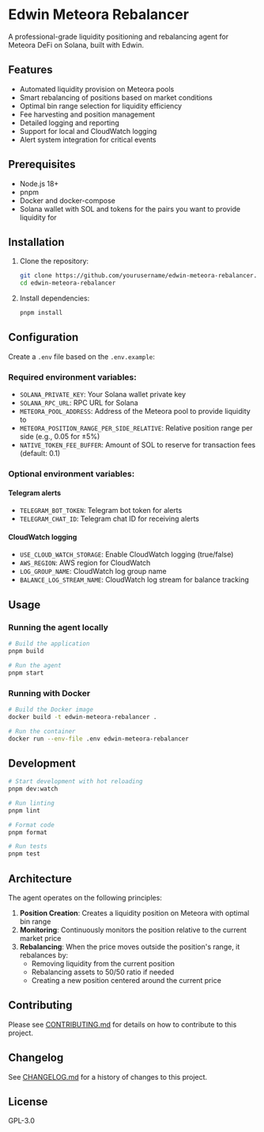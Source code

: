 # Edwin Meteora Rebalancer

A professional-grade liquidity positioning and rebalancing agent for Meteora DeFi on Solana, built with Edwin.

## Features

- Automated liquidity provision on Meteora pools
- Smart rebalancing of positions based on market conditions
- Optimal bin range selection for liquidity efficiency
- Fee harvesting and position management
- Detailed logging and reporting
- Support for local and CloudWatch logging
- Alert system integration for critical events

## Prerequisites

- Node.js 18+
- pnpm
- Docker and docker-compose
- Solana wallet with SOL and tokens for the pairs you want to provide liquidity for

## Installation

1. Clone the repository:
   ```bash
   git clone https://github.com/yourusername/edwin-meteora-rebalancer.git
   cd edwin-meteora-rebalancer
   ```

2. Install dependencies:
   ```bash
   pnpm install
   ```

## Configuration

Create a `.env` file based on the `.env.example`:

### Required environment variables:

- `SOLANA_PRIVATE_KEY`: Your Solana wallet private key
- `SOLANA_RPC_URL`: RPC URL for Solana
- `METEORA_POOL_ADDRESS`: Address of the Meteora pool to provide liquidity to
- `METEORA_POSITION_RANGE_PER_SIDE_RELATIVE`: Relative position range per side (e.g., 0.05 for ±5%)
- `NATIVE_TOKEN_FEE_BUFFER`: Amount of SOL to reserve for transaction fees (default: 0.1)

### Optional environment variables:

#### Telegram alerts
- `TELEGRAM_BOT_TOKEN`: Telegram bot token for alerts
- `TELEGRAM_CHAT_ID`: Telegram chat ID for receiving alerts

#### CloudWatch logging
- `USE_CLOUD_WATCH_STORAGE`: Enable CloudWatch logging (true/false)
- `AWS_REGION`: AWS region for CloudWatch
- `LOG_GROUP_NAME`: CloudWatch log group name
- `BALANCE_LOG_STREAM_NAME`: CloudWatch log stream for balance tracking

## Usage

### Running the agent locally

```bash
# Build the application
pnpm build

# Run the agent
pnpm start
```

### Running with Docker

```bash
# Build the Docker image
docker build -t edwin-meteora-rebalancer .

# Run the container
docker run --env-file .env edwin-meteora-rebalancer
```

## Development

```bash
# Start development with hot reloading
pnpm dev:watch

# Run linting
pnpm lint

# Format code
pnpm format

# Run tests
pnpm test
```

## Architecture

The agent operates on the following principles:

1. **Position Creation**: Creates a liquidity position on Meteora with optimal bin range
2. **Monitoring**: Continuously monitors the position relative to the current market price
3. **Rebalancing**: When the price moves outside the position's range, it rebalances by:
   - Removing liquidity from the current position
   - Rebalancing assets to 50/50 ratio if needed
   - Creating a new position centered around the current price

## Contributing

Please see [CONTRIBUTING.md](CONTRIBUTING.md) for details on how to contribute to this project.

## Changelog

See [CHANGELOG.md](CHANGELOG.md) for a history of changes to this project.

## License

GPL-3.0